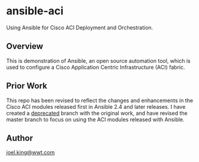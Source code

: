 # ansible-aci
Using Ansible for Cisco ACI Deployment and Orchestration.

## Overview
This is demonstration of Ansible, an open source automation tool, which is used to configure a Cisco Application Centric Infrastructure (ACI) fabric. 

## Prior Work

This repo has been revised to reflect the changes and enhancements in the Cisco ACI modules released first in Ansible 2.4 and later releases. I have 
created a [deprecated](https://github.com/joelwking/ansible-aci/tree/deprecated) branch with the original work, and have revised the master branch to focus on using the ACI modules released with Ansible.

## Author
joel.king@wwt.com